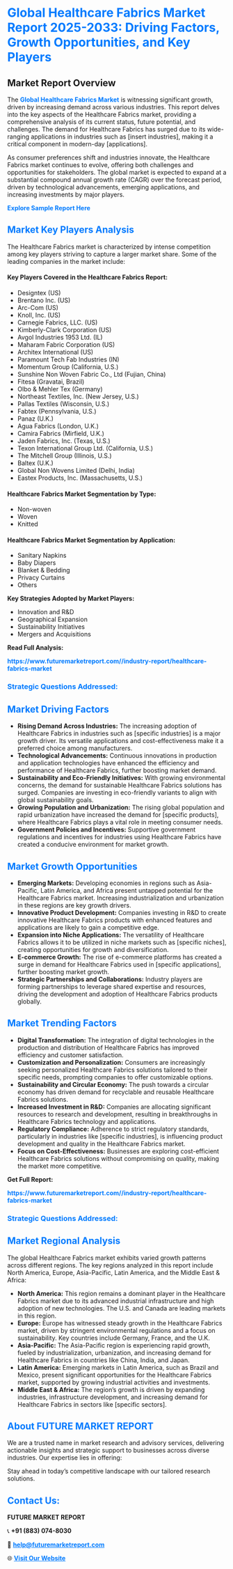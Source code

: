 <h1 style="color: #007BFF;">Global Healthcare Fabrics Market Report 2025-2033: Driving Factors, Growth Opportunities, and Key Players</h1>

<section id="overview">
<h2>Market Report Overview</h2>
<p>The <a href="https://www.futuremarketreport.com//industry-report/healthcare-fabrics-market" style="color: #007BFF; text-decoration: none;"><strong>Global Healthcare Fabrics Market</strong></a> is witnessing significant growth, driven by increasing demand across various industries. This report delves into the key aspects of the Healthcare Fabrics market, providing a comprehensive analysis of its current status, future potential, and challenges. The demand for Healthcare Fabrics has surged due to its wide-ranging applications in industries such as [insert industries], making it a critical component in modern-day [applications].</p>
<p>As consumer preferences shift and industries innovate, the Healthcare Fabrics market continues to evolve, offering both challenges and opportunities for stakeholders. The global market is expected to expand at a substantial compound annual growth rate (CAGR) over the forecast period, driven by technological advancements, emerging applications, and increasing investments by major players.</p>
</section>

<section id="overview">
<p><a href="https://www.futuremarketreport.com//request-sample/reportId=57744" style="color: #007BFF; text-decoration: none;"><strong>Explore Sample Report Here</strong></a></p>
</section>

<section id="key-players">
<h2 style="color: #007BFF;">Market Key Players Analysis</h2>
<p>The Healthcare Fabrics market is characterized by intense competition among key players striving to capture a larger market share. Some of the leading companies in the market include:</p>
<h4>Key Players Covered in the Healthcare Fabrics Report:</h4>
<ul><li>Designtex (US)</li><li>Brentano Inc. (US)</li><li>Arc-Com (US)</li><li>Knoll, Inc. (US)</li><li>Carnegie Fabrics, LLC. (US)</li><li>Kimberly-Clark Corporation (US)</li><li>Avgol Industries 1953 Ltd. (IL)</li><li>Maharam Fabric Corporation (US)</li><li>Architex International (US)</li><li>Paramount Tech Fab Industries (IN)</li><li>Momentum Group (California, U.S.)</li><li>Sunshine Non Woven Fabric Co., Ltd (Fujian, China)</li><li>Fitesa (Gravatai, Brazil)</li><li>Olbo &amp; Mehler Tex (Germany)</li><li>Northeast Textiles, Inc. (New Jersey, U.S.)</li><li>Pallas Textiles (Wisconsin, U.S.)</li><li>Fabtex (Pennsylvania, U.S.)</li><li>Panaz (U.K.)</li><li>Agua Fabrics (London, U.K.)</li><li>Camira Fabrics (Mirfield, U.K.)</li><li>Jaden Fabrics, Inc. (Texas, U.S.)</li><li>Texon International Group Ltd. (California, U.S.)</li><li>The Mitchell Group (Illinois, U.S.)</li><li>Baltex (U.K.)</li><li>Global Non Wovens Limited (Delhi, India)</li><li>Eastex Products, Inc. (Massachusetts, U.S.)</li></ul>
<h4>Healthcare Fabrics Market Segmentation by Type:</h4>
<ul><li>Non-woven</li><li>Woven</li><li>Knitted</li></ul>

<h4>Healthcare Fabrics Market Segmentation by Application:</h4>
<ul><li>Sanitary Napkins</li><li>Baby Diapers</li><li>Blanket &amp; Bedding</li><li>Privacy Curtains</li><li>Others</li></ul>
<p><strong>Key Strategies Adopted by Market Players:</strong></p>
<ul>
<li>Innovation and R&D</li>
<li>Geographical Expansion</li>
<li>Sustainability Initiatives</li>
<li>Mergers and Acquisitions</li>
</ul>
</section>

<section>
<p><strong>Read Full Analysis: </strong></p><a href="https://www.futuremarketreport.com//industry-report/healthcare-fabrics-market" style="color: #007BFF; text-decoration: none;"><strong>https://www.futuremarketreport.com//industry-report/healthcare-fabrics-market</strong></a>
<h3 style="color: #007BFF;">Strategic Questions Addressed:</h3>
</section>

<section id="driving-factors">
<h2 style="color: #007BFF;">Market Driving Factors</h2>
<ul>
<li><strong>Rising Demand Across Industries:</strong> The increasing adoption of Healthcare Fabrics in industries such as [specific industries] is a major growth driver. Its versatile applications and cost-effectiveness make it a preferred choice among manufacturers.</li>
<li><strong>Technological Advancements:</strong> Continuous innovations in production and application technologies have enhanced the efficiency and performance of Healthcare Fabrics, further boosting market demand.</li>
<li><strong>Sustainability and Eco-Friendly Initiatives:</strong> With growing environmental concerns, the demand for sustainable Healthcare Fabrics solutions has surged. Companies are investing in eco-friendly variants to align with global sustainability goals.</li>
<li><strong>Growing Population and Urbanization:</strong> The rising global population and rapid urbanization have increased the demand for [specific products], where Healthcare Fabrics plays a vital role in meeting consumer needs.</li>
<li><strong>Government Policies and Incentives:</strong> Supportive government regulations and incentives for industries using Healthcare Fabrics have created a conducive environment for market growth.</li>
</ul>
</section>

<section id="growth-opportunities">
<h2 style="color: #007BFF;">Market Growth Opportunities</h2>
<ul>
<li><strong>Emerging Markets:</strong> Developing economies in regions such as Asia-Pacific, Latin America, and Africa present untapped potential for the Healthcare Fabrics market. Increasing industrialization and urbanization in these regions are key growth drivers.</li>
<li><strong>Innovative Product Development:</strong> Companies investing in R&D to create innovative Healthcare Fabrics products with enhanced features and applications are likely to gain a competitive edge.</li>
<li><strong>Expansion into Niche Applications:</strong> The versatility of Healthcare Fabrics allows it to be utilized in niche markets such as [specific niches], creating opportunities for growth and diversification.</li>
<li><strong>E-commerce Growth:</strong> The rise of e-commerce platforms has created a surge in demand for Healthcare Fabrics used in [specific applications], further boosting market growth.</li>
<li><strong>Strategic Partnerships and Collaborations:</strong> Industry players are forming partnerships to leverage shared expertise and resources, driving the development and adoption of Healthcare Fabrics products globally.</li>
</ul>
</section>

<section id="trending-factors">
<h2 style="color: #007BFF;">Market Trending Factors</h2>
<ul>
<li><strong>Digital Transformation:</strong> The integration of digital technologies in the production and distribution of Healthcare Fabrics has improved efficiency and customer satisfaction.</li>
<li><strong>Customization and Personalization:</strong> Consumers are increasingly seeking personalized Healthcare Fabrics solutions tailored to their specific needs, prompting companies to offer customizable options.</li>
<li><strong>Sustainability and Circular Economy:</strong> The push towards a circular economy has driven demand for recyclable and reusable Healthcare Fabrics solutions.</li>
<li><strong>Increased Investment in R&D:</strong> Companies are allocating significant resources to research and development, resulting in breakthroughs in Healthcare Fabrics technology and applications.</li>
<li><strong>Regulatory Compliance:</strong> Adherence to strict regulatory standards, particularly in industries like [specific industries], is influencing product development and quality in the Healthcare Fabrics market.</li>
<li><strong>Focus on Cost-Effectiveness:</strong> Businesses are exploring cost-efficient Healthcare Fabrics solutions without compromising on quality, making the market more competitive.</li>
</ul>
</section>

<section>
<p><strong>Get Full Report: </strong></p><a href="https://www.futuremarketreport.com//industry-report/healthcare-fabrics-market" style="color: #007BFF; text-decoration: none;"><strong>https://www.futuremarketreport.com//industry-report/healthcare-fabrics-market</strong></a>
<h3 style="color: #007BFF;">Strategic Questions Addressed:</h3>
</section>


<section id="regional-analysis">
<h2 style="color: #007BFF;">Market Regional Analysis</h2>
<p>The global Healthcare Fabrics market exhibits varied growth patterns across different regions. The key regions analyzed in this report include North America, Europe, Asia-Pacific, Latin America, and the Middle East & Africa:</p>
<ul>
<li><strong>North America:</strong> This region remains a dominant player in the Healthcare Fabrics market due to its advanced industrial infrastructure and high adoption of new technologies. The U.S. and Canada are leading markets in this region.</li>
<li><strong>Europe:</strong> Europe has witnessed steady growth in the Healthcare Fabrics market, driven by stringent environmental regulations and a focus on sustainability. Key countries include Germany, France, and the U.K.</li>
<li><strong>Asia-Pacific:</strong> The Asia-Pacific region is experiencing rapid growth, fueled by industrialization, urbanization, and increasing demand for Healthcare Fabrics in countries like China, India, and Japan.</li>
<li><strong>Latin America:</strong> Emerging markets in Latin America, such as Brazil and Mexico, present significant opportunities for the Healthcare Fabrics market, supported by growing industrial activities and investments.</li>
<li><strong>Middle East & Africa:</strong> The region’s growth is driven by expanding industries, infrastructure development, and increasing demand for Healthcare Fabrics in sectors like [specific sectors].</li>
</ul>
</section>

<footer>
<h2 style="color: #007BFF;">About FUTURE MARKET REPORT</h2>
<p>We are a trusted name in market research and advisory services, delivering actionable insights and strategic support to businesses across diverse industries. Our expertise lies in offering:</p>

<p>Stay ahead in today’s competitive landscape with our tailored research solutions.</p>

<h2 style="color: #007BFF;">Contact Us:</h2>
<p><strong>FUTURE MARKET REPORT</strong></p>
<p>📞 <strong>+91 (883) 074-8030</strong></p>
<p>📧 <strong><a href="mailto:help@futuremarketreport.com" style="color: #007BFF;">help@futuremarketreport.com</a></strong></p>
<p>🌐 <strong><a href="https://www.futuremarketreport.com/" style="color: #007BFF;">Visit Our Website</a></strong></p>
</footer>